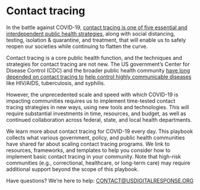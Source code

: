 # Contact tracing

In the battle against COVID-19, [contact tracing is one of five essential and interdependent public health strategies](https://www.newyorker.com/science/medical-dispatch/its-not-too-late-to-go-on-offense-against-the-coronavirus), along with social distancing, testing, isolation & quarantine, and treatment, that will enable us to safely reopen our societies while continuing to flatten the curve.

Contact tracing is a core public health function, and the techniques and strategies for contact tracing are not new. The US government’s Center for Disease Control \(CDC\) and the broader public health community [have long depended on contact tracing to](https://www.cdc.gov/eis/field-epi-manual/index.html) [help control highly communicable diseases](https://www.cdc.gov/eis/field-epi-manual/index.html) like HIV/AIDS, tuberculosis, and syphilis.

However, the unprecedented scale and speed with which COVID-19 is impacting communities requires us to implement time-tested contact tracing strategies in new ways, using new tools and technologies. This will require substantial investments in time, resources, and budget, as well as continued collaboration across federal, state, and local health departments.

We learn more about contact tracing for COVID-19 every day. This playbook collects what various government, policy, and public health communities have shared far about scaling contact tracing programs. We link to resources, frameworks, and templates to help you consider how to implement basic contact tracing in your community. Note that high-risk communities \(e.g., correctional, healthcare, or long-term care\) may require additional support beyond the scope of this playbook.

Have questions? We’re here to help: [CONTACT@USDIGITALRESPONSE.ORG](mailto:CONTACT@USDIGITALRESPONSE.ORG)

